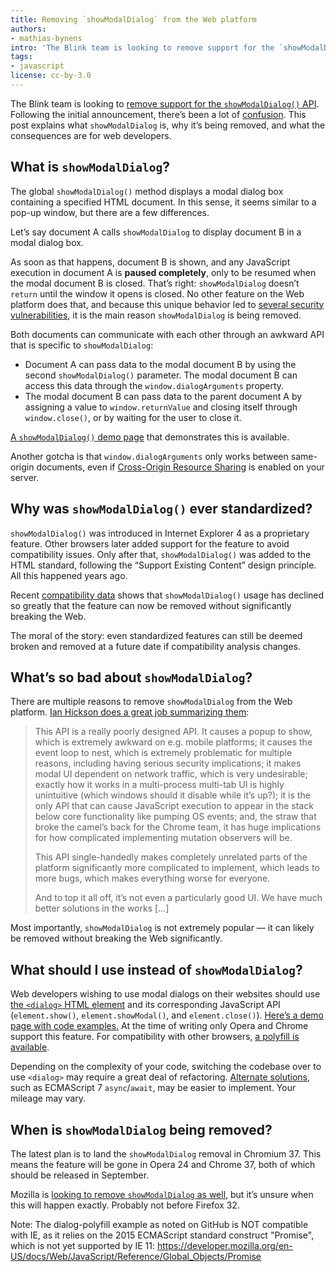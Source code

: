 ```yaml
---
title: Removing `showModalDialog` from the Web platform
authors:
- mathias-bynens
intro: 'The Blink team is looking to remove support for the `showModalDialog()` API. This post explains what `showModalDialog` is, why it’s being removed, and what the consequences are for web developers.'
tags:
- javascript
license: cc-by-3.0
---
```


The Blink team is looking to [remove support for the `showModalDialog()` API](https://groups.google.com/a/chromium.org/d/msg/blink-dev/xh9fPX0ijqk/ixHZCOH6GLgJ). Following the initial announcement, there’s been a lot of [confusion](https://groups.google.com/a/chromium.org/d/msg/blink-dev/xh9fPX0ijqk/fr2CTDPKcE0J). This post explains what `showModalDialog` is, why it’s being removed, and what the consequences are for web developers.

## What is `showModalDialog`?

The global `showModalDialog()` method displays a modal dialog box containing a specified HTML document. In this sense, it seems similar to a pop-up window, but there are a few differences.

Let’s say document A calls `showModalDialog` to display document B in a modal dialog box.

As soon as that happens, document B is shown, and any JavaScript execution in document A is **paused completely**, only to be resumed when the modal document B is closed. That’s right: `showModalDialog` doesn’t `return` until the window it opens is closed. No other feature on the Web platform does that, and because this unique behavior led to [several security vulnerabilities](https://groups.google.com/a/chromium.org/d/msg/blink-dev/xh9fPX0ijqk/WZiWpM9-8bUJ), it is the main reason `showModalDialog` is being removed.

Both documents can communicate with each other through an awkward API that is specific to `showModalDialog`:

* Document A can pass data to the modal document B by using the second `showModalDialog()` parameter. The modal document B can access this data through the `window.dialogArguments` property.
* The modal document B can pass data to the parent document A by assigning a value to `window.returnValue` and closing itself through `window.close()`, or by waiting for the user to close it.

[A `showModalDialog()` demo page](/articles/showmodaldialog/demo.html) that demonstrates this is available.

Another gotcha is that `window.dialogArguments` only works between same-origin documents, even if [Cross-Origin Resource Sharing](https://dev.opera.com/articles/view/dom-access-control-using-cross-origin-resource-sharing/) is enabled on your server.

## Why was `showModalDialog()` ever standardized?

`showModalDialog()` was introduced in Internet Explorer 4 as a proprietary feature. Other browsers later added support for the feature to avoid compatibility issues. Only after that, `showModalDialog()` was added to the HTML standard, following the “Support Existing Content” design principle. All this happened years ago.

Recent [compatibility data](http://www.chromestatus.com/metrics/feature/timeline/popularity/195) shows that `showModalDialog()` usage has declined so greatly that the feature can now be removed without significantly breaking the Web.

The moral of the story: even standardized features can still be deemed broken and removed at a future date if compatibility analysis changes.

## What’s so bad about `showModalDialog`?

There are multiple reasons to remove `showModalDialog` from the Web platform. [Ian Hickson does a great job summarizing them](https://groups.google.com/a/chromium.org/d/msg/blink-dev/xh9fPX0ijqk/8oPryGUsGPMJ):

> This API is a really poorly designed API. It causes a popup to show, which is extremely awkward on e.g. mobile platforms; it causes the event loop to nest, which is extremely problematic for multiple reasons, including having serious security implications; it makes modal UI dependent on network traffic, which is very undesirable; exactly how it works in a multi-process multi-tab UI is highly unintuitive (which windows should it disable while it’s up?); it is the only API that can cause JavaScript execution to appear in the stack below core functionality like pumping OS events; and, the straw that broke the camel’s back for the Chrome team, it has huge implications for how complicated implementing mutation observers will be.
>
> This API single-handedly makes completely unrelated parts of the platform significantly more complicated to implement, which leads to more bugs, which makes everything worse for everyone.
>
> And to top it all off, it’s not even a particularly good UI. We have much better solutions in the works […]

Most importantly, `showModalDialog` is not extremely popular — it can likely be removed without breaking the Web significantly.

## What should I use instead of `showModalDialog`?

Web developers wishing to use modal dialogs on their websites should use [the `<dialog>` HTML element](https://html.spec.whatwg.org/multipage/forms.html#the-dialog-element) and its corresponding JavaScript API (`element.show()`, `element.showModal()`, and `element.close()`). [Here’s a demo page with code examples.](http://demo.agektmr.com/dialog/) At the time of writing only Opera and Chrome support this feature. For compatibility with other browsers, [a polyfill is available](https://github.com/GoogleChrome/dialog-polyfill).

Depending on the complexity of your code, switching the codebase over to use `<dialog>` may require a great deal of refactoring. [Alternate solutions](http://thinkingoutsidetheanglebrackets.blogspot.com/2014/09/removal-of-showmodaldialog-and.html), such as ECMAScript 7 `async`/`await`, may be easier to implement. Your mileage may vary.

## When is `showModalDialog` being removed?

The latest plan is to land the `showModalDialog` removal in Chromium 37. This means the feature will be gone in Opera 24 and Chrome 37, both of which should be released in September.

Mozilla is [looking to remove `showModalDialog` as well](https://bugzilla.mozilla.org/show_bug.cgi?id=981796), but it’s unsure when this will happen exactly. Probably not before Firefox 32.

Note:  The dialog-polyfill example as noted on GitHub is NOT compatible with IE, as it relies on the 2015 ECMAScript standard construct "Promise", which is not yet supported by IE 11:  https://developer.mozilla.org/en-US/docs/Web/JavaScript/Reference/Global_Objects/Promise
